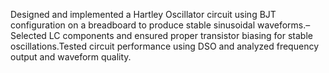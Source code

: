  Designed and implemented a Hartley Oscillator circuit using BJT configuration on a breadboard to produce stable
 sinusoidal waveforms.– Selected LC components and ensured proper transistor biasing for stable oscillations.Tested circuit performance
 using DSO and analyzed frequency output and waveform quality.
